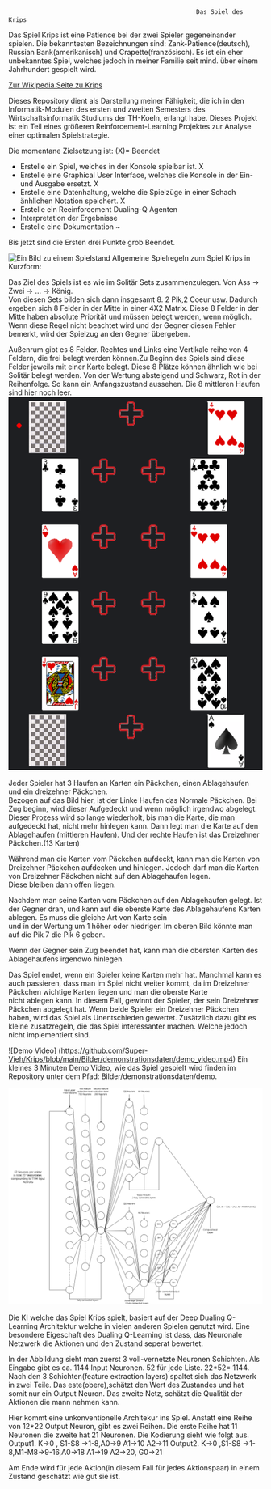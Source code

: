                                                         Das Spiel des Krips

Das Spiel Krips ist eine Patience bei der zwei Spieler gegeneinander spielen. Die bekanntesten Bezeichnungen sind: Zank-Patience(deutsch), Russian Bank(amerikanisch) und Crapette(französisch).
Es ist ein eher unbekanntes Spiel, welches jedoch in meiner Familie seit mind. über einem Jahrhundert gespielt wird.

[Zur Wikipedia Seite zu Krips](https://de.wikipedia.org/wiki/Zank-Patience)

Dieses Repository dient als Darstellung meiner Fähigkeit, die ich in den Informatik-Modulen des ersten und zweiten Semesters des Wirtschaftsinformatik Studiums der TH-Koeln, erlangt habe.
Dieses Projekt ist ein Teil eines größeren Reinforcement-Learning Projektes zur Analyse einer optimalen Spielstrategie. 

Die momentane Zielsetzung ist: (X)= Beendet
- Erstelle ein Spiel, welches in der Konsole spielbar ist.                                        X
- Erstelle eine Graphical User Interface, welches die Konsole in der Ein- und Ausgabe ersetzt.    X
- Erstelle eine Datenhaltung, welche die Spielzüge in einer Schach änhlichen Notation speichert.  X
- Erstelle ein Reeinforcement Dualing-Q Agenten
- Interpretation der Ergebnisse
- Erstelle eine Dokumentation                                                                     ~

Bis jetzt sind die Ersten drei Punkte grob Beendet.

![Ein Bild zu einem Spielstand](https://upload.wikimedia.org/wikipedia/commons/c/c6/Russian_Bank%2C_Crapette%2C_Tunj_card_game.jpg)
Allgemeine Spielregeln zum Spiel Krips in Kurzform:  
  
Das Ziel des Spiels ist es wie im Solitär Sets zusammenzulegen. Von Ass -> Zwei -> ... -> König.  
Von diesen Sets bilden sich dann insgesamt 8. 2 Pik,2 Coeur usw. Dadurch ergeben sich 8 Felder in der Mitte in einer 4X2 Matrix.
Diese 8 Felder in der Mitte haben absolute Priorität und müssen belegt werden, wenn möglich.  
Wenn diese Regel nicht beachtet wird und der Gegner diesen Fehler bemerkt, wird der Spielzug an den Gegner übergeben.  

Außenrum gibt es 8 Felder. Rechtes und Links eine Vertikale reihe von 4 Feldern, die frei belegt werden können.Zu Beginn des Spiels sind diese Felder jeweils mit einer Karte belegt. 
Diese 8 Plätze können ähnlich wie bei Solitär belegt werden. Von der Wertung absteigend und Schwarz, Rot in der Reihenfolge. So kann ein Anfangszustand aussehen. Die 8 mittleren Haufen sind hier noch leer.
![Anfangskonstelarion](Bilder/demonstrationsdaten/anfangszustand.png)

Jeder Spieler hat 3 Haufen an Karten ein Päckchen, einen Ablagehaufen und ein dreizehner Päckchen.   
Bezogen auf das Bild hier, ist der Linke Haufen das Normale Päckchen. Bei Zug beginn, wird dieser Aufgedeckt und wenn möglich irgendwo abgelegt. Dieser Prozess wird so lange wiederholt, bis man die Karte, die man aufgedeckt hat, nicht mehr hinlegen kann.
Dann legt man die Karte auf den Ablagehaufen (mittleren Haufen). Und der rechte Haufen ist das Dreizehner Päckchen.(13 Karten)

Während man die Karten vom Päckchen aufdeckt, kann man die Karten von Dreizehner Päckchen aufdecken und hinlegen. Jedoch darf man die Karten von Dreizehner Päckchen nicht auf den Ablagehaufen legen.  
Diese bleiben dann offen liegen.

Nachdem man seine Karten vom Päckchen auf den Ablagehaufen gelegt. Ist der Gegner dran, und kann auf die oberste Karte des Ablagehaufens Karten ablegen. Es muss die gleiche Art von Karte sein   
und in der Wertung um 1 höher oder niedriger. Im oberen Bild könnte man auf die Pik 7 die Pik 6 geben.

Wenn der Gegner sein Zug beendet hat, kann man die obersten Karten des Ablagehaufens irgendwo hinlegen.

Das Spiel endet, wenn ein Spieler keine Karten mehr hat. Manchmal kann es auch passieren, dass man im Spiel nicht weiter kommt, da im Dreizehner Päckchen wichtige Karten liegen und man die oberste Karte  
nicht ablegen kann. In diesem Fall, gewinnt der Spieler, der sein Dreizehner Päckchen abgelegt hat. Wenn beide Spieler ein Dreizehner Päckchen haben, wird das Spiel als Unentschieden gewertet.
Zusätzlich dazu gibt es kleine zusatzregeln, die das Spiel interessanter machen. Welche jedoch nicht implementiert sind.

![Demo Video] (https://github.com/Super-Vieh/Krips/blob/main/Bilder/demonstrationsdaten/demo_video.mp4)
Ein kleines 3 Minuten Demo Video, wie das Spiel gespielt wird finden im Repository unter dem Pfad: Bilder/demonstrationsdaten/demo.





![Neuronale Netzwerk Architektur](Bilder/demonstrationsdaten/Krips_Neuralnetwork.drawio.png)


Die KI welche das Spiel Krips spielt, basiert auf der Deep Dualing Q-Learning Architektur welche in vielen anderen Spielen genutzt wird.
Eine besondere Eigeschaft des Dualing Q-Learning ist dass, das Neuronale Netzwerk die Aktionen und den Zustand seperat bewertet.

In der Abbildung sieht man zuerst 3 voll-vernetzte Neuronen Schichten. Als Eingabe gibt es ca. 1144 Input Neuronen. 
52 für jede Liste. 22*52= 1144. Nach den 3 Schichten(feature extraction layers) spaltet sich das Netzwerk in zwei Teile. 
Das este(obere),schätzt den Wert des Zustandes und hat somit nur ein Output Neuron.
Das zweite Netz, schätzt die Qualität der Aktionen die mann nehmen kann.

Hier kommt eine unkonventionelle Architekur ins Spiel. Anstatt eine Reihe von 12*22 Output Neuron, gibt es zwei Reihen.
Die erste Reihe hat 11 Neuronen die zweite hat 21 Neuronen. Die Kodierung sieht wie folgt aus. 
Output1.  K->0 , S1-S8 ->1-8,A0->9 A1->10 A2->11
Output2.  K->0 ,S1-S8 ->1-8,M1-M8->9-16,A0->18 A1->19 A2->20, G0->21

Am Ende wird für jede Aktion(in diesem Fall für jedes Aktionspaar) in einem Zustand geschätzt wie gut sie ist.
